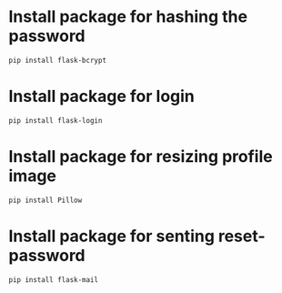 # Install package for hashing the password
```shell
pip install flask-bcrypt
```

# Install package for login
```shell
pip install flask-login
```

# Install package for resizing profile image
```shell
pip install Pillow
```

# Install package for senting reset-password
```shell
pip install flask-mail 
```